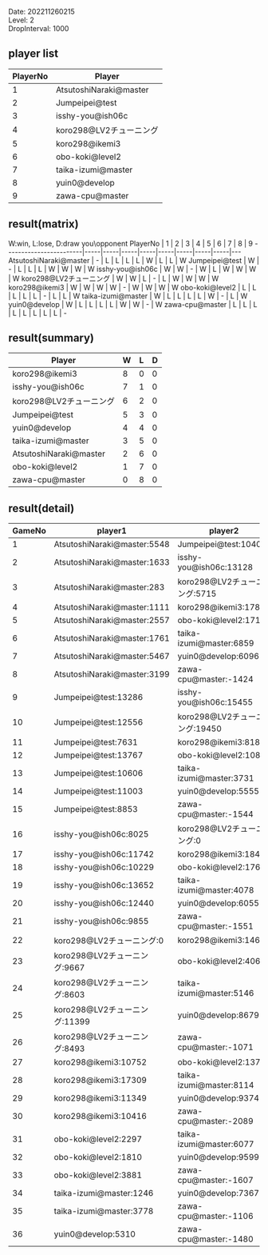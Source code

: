 Date: 202211260215  
Level: 2  
DropInterval: 1000  
## player list
PlayerNo  |  Player
----------|------------------------
1         |  AtsutoshiNaraki@master
2         |  Jumpeipei@test
3         |  isshy-you@ish06c
4         |  koro298@LV2チューニング
5         |  koro298@ikemi3
6         |  obo-koki@level2
7         |  taika-izumi@master
8         |  yuin0@develop
9         |  zawa-cpu@master
## result(matrix)
W:win, L:lose, D:draw
you\opponent PlayerNo   |  1  |  2  |  3  |  4  |  5  |  6  |  7  |  8  |  9
------------------------|-----|-----|-----|-----|-----|-----|-----|-----|---
AtsutoshiNaraki@master  |  -  |  L  |  L  |  L  |  L  |  W  |  L  |  L  |  W
Jumpeipei@test          |  W  |  -  |  L  |  L  |  L  |  W  |  W  |  W  |  W
isshy-you@ish06c        |  W  |  W  |  -  |  W  |  L  |  W  |  W  |  W  |  W
koro298@LV2チューニング       |  W  |  W  |  L  |  -  |  L  |  W  |  W  |  W  |  W
koro298@ikemi3          |  W  |  W  |  W  |  W  |  -  |  W  |  W  |  W  |  W
obo-koki@level2         |  L  |  L  |  L  |  L  |  L  |  -  |  L  |  L  |  W
taika-izumi@master      |  W  |  L  |  L  |  L  |  L  |  W  |  -  |  L  |  W
yuin0@develop           |  W  |  L  |  L  |  L  |  L  |  W  |  W  |  -  |  W
zawa-cpu@master         |  L  |  L  |  L  |  L  |  L  |  L  |  L  |  L  |  -
## result(summary)
Player                  |  W  |  L  |  D
------------------------|-----|-----|---
koro298@ikemi3          |  8  |  0  |  0
isshy-you@ish06c        |  7  |  1  |  0
koro298@LV2チューニング       |  6  |  2  |  0
Jumpeipei@test          |  5  |  3  |  0
yuin0@develop           |  4  |  4  |  0
taika-izumi@master      |  3  |  5  |  0
AtsutoshiNaraki@master  |  2  |  6  |  0
obo-koki@level2         |  1  |  7  |  0
zawa-cpu@master         |  0  |  8  |  0
## result(detail)
GameNo  |  player1                      |  player2
--------|-------------------------------|-------------------------
1       |  AtsutoshiNaraki@master:5548  |  Jumpeipei@test:10400
2       |  AtsutoshiNaraki@master:1633  |  isshy-you@ish06c:13128
3       |  AtsutoshiNaraki@master:283   |  koro298@LV2チューニング:5715
4       |  AtsutoshiNaraki@master:1111  |  koro298@ikemi3:17882
5       |  AtsutoshiNaraki@master:2557  |  obo-koki@level2:1713
6       |  AtsutoshiNaraki@master:1761  |  taika-izumi@master:6859
7       |  AtsutoshiNaraki@master:5467  |  yuin0@develop:6096
8       |  AtsutoshiNaraki@master:3199  |  zawa-cpu@master:-1424
9       |  Jumpeipei@test:13286         |  isshy-you@ish06c:15455
10      |  Jumpeipei@test:12556         |  koro298@LV2チューニング:19450
11      |  Jumpeipei@test:7631          |  koro298@ikemi3:8188
12      |  Jumpeipei@test:13767         |  obo-koki@level2:1089
13      |  Jumpeipei@test:10606         |  taika-izumi@master:3731
14      |  Jumpeipei@test:11003         |  yuin0@develop:5555
15      |  Jumpeipei@test:8853          |  zawa-cpu@master:-1544
16      |  isshy-you@ish06c:8025        |  koro298@LV2チューニング:0
17      |  isshy-you@ish06c:11742       |  koro298@ikemi3:18442
18      |  isshy-you@ish06c:10229       |  obo-koki@level2:1762
19      |  isshy-you@ish06c:13652       |  taika-izumi@master:4078
20      |  isshy-you@ish06c:12440       |  yuin0@develop:6055
21      |  isshy-you@ish06c:9855        |  zawa-cpu@master:-1551
22      |  koro298@LV2チューニング:0          |  koro298@ikemi3:14679
23      |  koro298@LV2チューニング:9667       |  obo-koki@level2:4068
24      |  koro298@LV2チューニング:8603       |  taika-izumi@master:5146
25      |  koro298@LV2チューニング:11399      |  yuin0@develop:8679
26      |  koro298@LV2チューニング:8493       |  zawa-cpu@master:-1071
27      |  koro298@ikemi3:10752         |  obo-koki@level2:1376
28      |  koro298@ikemi3:17309         |  taika-izumi@master:8114
29      |  koro298@ikemi3:11349         |  yuin0@develop:9374
30      |  koro298@ikemi3:10416         |  zawa-cpu@master:-2089
31      |  obo-koki@level2:2297         |  taika-izumi@master:6077
32      |  obo-koki@level2:1810         |  yuin0@develop:9599
33      |  obo-koki@level2:3881         |  zawa-cpu@master:-1607
34      |  taika-izumi@master:1246      |  yuin0@develop:7367
35      |  taika-izumi@master:3778      |  zawa-cpu@master:-1106
36      |  yuin0@develop:5310           |  zawa-cpu@master:-1480
